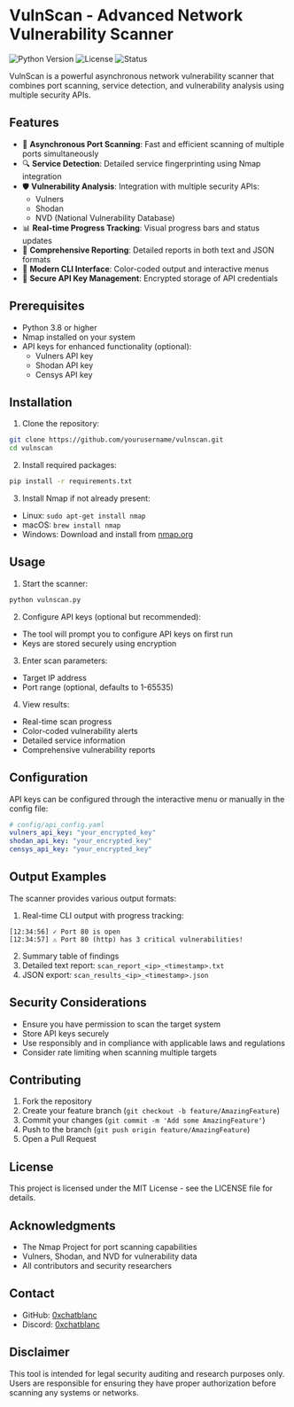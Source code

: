 # VulnScan - Advanced Network Vulnerability Scanner

![Python Version](https://img.shields.io/badge/python-3.8+-blue.svg)
![License](https://img.shields.io/badge/license-MIT-green.svg)
![Status](https://img.shields.io/badge/status-active-success.svg)

VulnScan is a powerful asynchronous network vulnerability scanner that combines port scanning, service detection, and vulnerability analysis using multiple security APIs.

## Features

- 🚀 **Asynchronous Port Scanning**: Fast and efficient scanning of multiple ports simultaneously
- 🔍 **Service Detection**: Detailed service fingerprinting using Nmap integration
- 🛡️ **Vulnerability Analysis**: Integration with multiple security APIs:
  - Vulners
  - Shodan
  - NVD (National Vulnerability Database)
- 📊 **Real-time Progress Tracking**: Visual progress bars and status updates
- 📝 **Comprehensive Reporting**: Detailed reports in both text and JSON formats
- 🎨 **Modern CLI Interface**: Color-coded output and interactive menus
- 🔐 **Secure API Key Management**: Encrypted storage of API credentials

## Prerequisites

- Python 3.8 or higher
- Nmap installed on your system
- API keys for enhanced functionality (optional):
  - Vulners API key
  - Shodan API key
  - Censys API key

## Installation

1. Clone the repository:
```bash
git clone https://github.com/yourusername/vulnscan.git
cd vulnscan
```

2. Install required packages:
```bash
pip install -r requirements.txt
```

3. Install Nmap if not already present:
- Linux: `sudo apt-get install nmap`
- macOS: `brew install nmap`
- Windows: Download and install from [nmap.org](https://nmap.org/download.html)

## Usage

1. Start the scanner:
```bash
python vulnscan.py
```

2. Configure API keys (optional but recommended):
- The tool will prompt you to configure API keys on first run
- Keys are stored securely using encryption

3. Enter scan parameters:
- Target IP address
- Port range (optional, defaults to 1-65535)

4. View results:
- Real-time scan progress
- Color-coded vulnerability alerts
- Detailed service information
- Comprehensive vulnerability reports

## Configuration

API keys can be configured through the interactive menu or manually in the config file:

```yaml
# config/api_config.yaml
vulners_api_key: "your_encrypted_key"
shodan_api_key: "your_encrypted_key"
censys_api_key: "your_encrypted_key"
```

## Output Examples

The scanner provides various output formats:

1. Real-time CLI output with progress tracking:
```
[12:34:56] ✓ Port 80 is open
[12:34:57] ⚠ Port 80 (http) has 3 critical vulnerabilities!
```

2. Summary table of findings
3. Detailed text report: `scan_report_<ip>_<timestamp>.txt`
4. JSON export: `scan_results_<ip>_<timestamp>.json`

## Security Considerations

- Ensure you have permission to scan the target system
- Store API keys securely
- Use responsibly and in compliance with applicable laws and regulations
- Consider rate limiting when scanning multiple targets

## Contributing

1. Fork the repository
2. Create your feature branch (`git checkout -b feature/AmazingFeature`)
3. Commit your changes (`git commit -m 'Add some AmazingFeature'`)
4. Push to the branch (`git push origin feature/AmazingFeature`)
5. Open a Pull Request

## License

This project is licensed under the MIT License - see the LICENSE file for details.

## Acknowledgments

- The Nmap Project for port scanning capabilities
- Vulners, Shodan, and NVD for vulnerability data
- All contributors and security researchers

## Contact

- GitHub: [0xchatblanc](https://github.com/0xchatblanc)
- Discord: [0xchatblanc](https://discord.com/users/714807042648571995)

## Disclaimer

This tool is intended for legal security auditing and research purposes only. Users are responsible for ensuring they have proper authorization before scanning any systems or networks.
